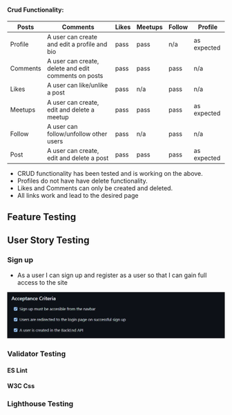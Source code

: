 #### Crud Functionality:
|Posts| Comments | Likes | Meetups | Follow | Profile |
|---|---|---|---|---|---|
|Profile|A user can create and edit a profile and bio|pass|pass|n/a|as expected|
|Comments|A user can create, delete and edit comments on posts|pass|pass|pass|n/a|
|Likes|A user can like/unlike a post|pass|n/a|pass|n/a|
|Meetups|A user can create, edit and delete a meetup|pass|pass|pass|as expected|
|Follow|A user can follow/unfollow other users|pass|n/a|pass|n/a|
|Post|A user can create, edit and delete a post|pass|pass|pass|as expected|
- CRUD functionality has been tested and is working on the above. 
- Profiles do not have have delete functionality.
- Likes and Comments can only be created and deleted.
- All links work and lead to the desired page

## Feature Testing

## User Story Testing

### Sign up
- As a user I can sign up and register as a user so that I can gain full access to the site

![Sign up](/src/assets/testing_screenshots/Sign-up-crit.png)



### Validator Testing

#### ES Lint

#### W3C Css

### Lighthouse Testing 